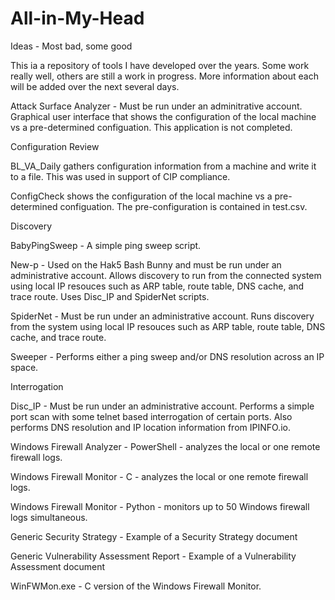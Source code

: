 # All-in-My-Head
Ideas - Most bad, some good

This ia a repository of tools I have developed over the years.  Some work really well, others are still a work in progress.  More information about each will be added over the next several days.

Attack Surface Analyzer - Must be run under an adminitrative account.  Graphical user interface that shows the configuration of the local machine vs a pre-determined configuation. This application is not completed.

Configuration Review

BL_VA_Daily gathers configuration information from a machine and write it to a file.  This was used in support of CIP compliance.

ConfigCheck shows the configuration of the local machine vs a pre-determined configuation.  The pre-configuration is contained in test.csv.

Discovery

BabyPingSweep - A simple ping sweep script.

New-p - Used on the Hak5 Bash Bunny and must be run under an administrative account.  Allows discovery to run from the connected system using local IP resouces such as ARP table, route table, DNS cache, and trace route.  Uses Disc_IP and SpiderNet scripts.

SpiderNet - Must be run under an administrative account.  Runs discovery from the system using local IP resouces such as ARP table, route table, DNS cache, and trace route.

Sweeper - Performs either a ping sweep and/or DNS resolution across an IP space.

Interrogation

Disc_IP - Must be run under an administrative account.  Performs a simple port scan with some telnet based interrogation of certain ports.  Also performs DNS resolution and IP location information from IPINFO.io.

Windows Firewall Analyzer - PowerShell - analyzes the local or one remote firewall logs.

Windows Firewall Monitor - C - analyzes the local or one remote firewall logs.

Windows Firewall Monitor - Python - monitors up to 50 Windows firewall logs simultaneous.

Generic Security Strategy - Example of a Security Strategy document

Generic Vulnerability Assessment Report - Example of a Vulnerability Assessment document

WinFWMon.exe - C version of the Windows Firewall Monitor.
